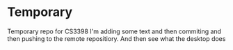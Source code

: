 # Temporary
Temporary repo for CS3398 
I'm adding some text and then commiting and then pushing
to the remote repositiory. And then see what the 
desktop does 